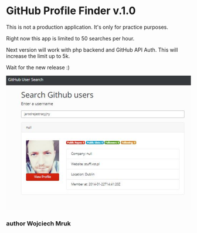# GitHub Profile Finder v.1.0
This is not a production application. It's only for practice purposes.

Right now this app is limited to 50 searches per hour.

Next version will work with php backend and GitHub API Auth. This will increase the limit up to 5k.

Wait for the new release :)


![screen](screen.jpg)


### author Wojciech Mruk
